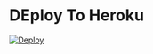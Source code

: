 # DEploy To Heroku
[![Deploy](https://www.herokucdn.com/deploy/button.svg)](https://heroku.com/deploy?template=https://github.com/Kynoz/amandatanbot/tree/main)
